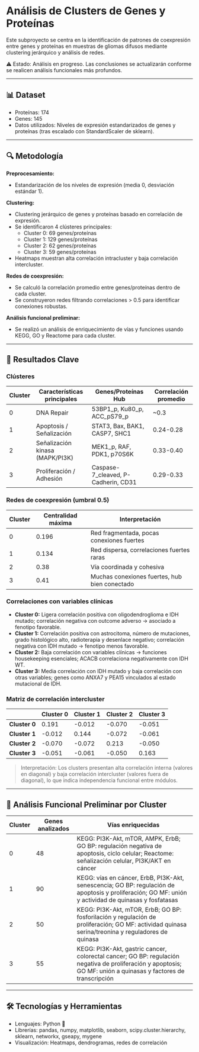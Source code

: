 # Análisis de Clusters de Genes y Proteínas
Este subproyecto se centra en la identificación de patrones de coexpresión entre genes y proteínas en muestras de gliomas difusos mediante clustering jerárquico y análisis de redes.

⚠️ Estado: Análisis en progreso. Las conclusiones se actualizarán conforme se realicen análisis funcionales más profundos.

---

## 📊 Dataset

- Proteínas: 174  
- Genes: 145  
- Datos utilizados: Niveles de expresión estandarizados de genes y proteínas (tras escalado con StandardScaler de sklearn).

---

## 🔍 Metodología

**Preprocesamiento:**

- Estandarización de los niveles de expresión (media 0, desviación estándar 1).

**Clustering:**

- Clustering jerárquico de genes y proteínas basado en correlación de expresión.
- Se identificaron 4 clústeres principales:
  - Cluster 0: 69 genes/proteínas
  - Cluster 1: 129 genes/proteínas
  - Cluster 2: 62 genes/proteínas
  - Cluster 3: 59 genes/proteínas
- Heatmaps muestran alta correlación intracluster y baja correlación intercluster.

**Redes de coexpresión:**

- Se calculó la correlación promedio entre genes/proteínas dentro de cada cluster.
- Se construyeron redes filtrando correlaciones > 0.5 para identificar conexiones robustas.

**Análisis funcional preliminar:**

- Se realizó un análisis de enriquecimiento de vías y funciones usando KEGG, GO y Reactome para cada cluster.

---

## 🧬 Resultados Clave

### Clústeres

| Cluster | Características principales        | Genes/Proteínas Hub                  | Correlación promedio |
|---------|----------------------------------|-------------------------------------|--------------------|
| 0       | DNA Repair                        | 53BP1_p, Ku80_p, ACC_pS79_p         | ~0.3               |
| 1       | Apoptosis / Señalización          | STAT3, Bax, BAK1, CASP7, SHC1       | 0.24-0.28          |
| 2       | Señalización kinasa (MAPK/PI3K)  | MEK1_p, RAF, PDK1, p70S6K           | 0.33-0.40          |
| 3       | Proliferación / Adhesión          | Caspase-7_cleaved, P-Cadherin, CD31| 0.29-0.33          |

### Redes de coexpresión (umbral 0.5)

| Cluster | Centralidad máxima | Interpretación                             |
|---------|------------------|--------------------------------------------|
| 0       | 0.196            | Red fragmentada, pocas conexiones fuertes |
| 1       | 0.134            | Red dispersa, correlaciones fuertes raras |
| 2       | 0.38             | Vía coordinada y cohesiva                  |
| 3       | 0.41             | Muchas conexiones fuertes, hub bien conectado |

### Correlaciones con variables clínicas

- **Cluster 0:** Ligera correlación positiva con oligodendroglioma e IDH mutado; correlación negativa con outcome adverso → asociado a fenotipo favorable.
- **Cluster 1:** Correlación positiva con astrocitoma, número de mutaciones, grado histológico alto, radioterapia y desenlace negativo; correlación negativa con IDH mutado → fenotipo menos favorable.
- **Cluster 2:** Baja correlación con variables clínicas → funciones housekeeping esenciales; ACACB correlaciona negativamente con IDH WT.
- **Cluster 3:** Media correlación con IDH mutado y baja correlación con otras variables; genes como ANXA7 y PEA15 vinculados al estado mutacional de IDH.

### Matriz de correlación intercluster

|           | Cluster 0 | Cluster 1 | Cluster 2 | Cluster 3 |
|-----------|-----------|-----------|-----------|-----------|
| **Cluster 0** | 0.191     | -0.012    | -0.070    | -0.051    |
| **Cluster 1** | -0.012    | 0.144     | -0.072    | -0.061    |
| **Cluster 2** | -0.070    | -0.072    | 0.213     | -0.050    |
| **Cluster 3** | -0.051    | -0.061    | -0.050    | 0.163     |

> Interpretación: Los clusters presentan alta correlación interna (valores en diagonal) y baja correlación intercluster (valores fuera de diagonal), lo que indica independencia funcional entre módulos.

---

## 🔬 Análisis Funcional Preliminar por Cluster

| Cluster | Genes analizados | Vías enriquecidas |
|---------|----------------|------------------|
| 0       | 48             | KEGG: PI3K-Akt, mTOR, AMPK, ErbB; GO BP: regulación negativa de apoptosis, ciclo celular; Reactome: señalización celular, PI3K/AKT en cáncer |
| 1       | 90             | KEGG: vías en cáncer, ErbB, PI3K-Akt, senescencia; GO BP: regulación de apoptosis y proliferación; GO MF: unión y actividad de quinasas y fosfatasas |
| 2       | 50             | KEGG: PI3K-Akt, mTOR, ErbB; GO BP: fosforilación y regulación de proliferación; GO MF: actividad quinasa serina/treonina y reguladores de quinasa |
| 3       | 55             | KEGG: PI3K-Akt, gastric cancer, colorectal cancer; GO BP: regulación negativa de proliferación y apoptosis; GO MF: unión a quinasas y factores de transcripción |

---

## 🛠 Tecnologías y Herramientas

- Lenguajes: Python 🐍
- Librerías: pandas, numpy, matplotlib, seaborn, scipy.cluster.hierarchy, sklearn, networkx, gseapy, mygene
- Visualización: Heatmaps, dendrogramas, redes de correlación
